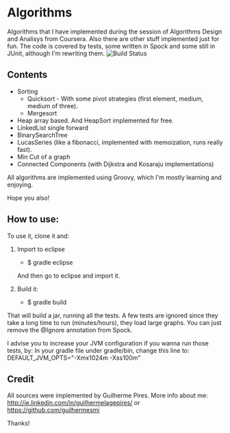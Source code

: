 Algorithms
==========

Algorithms that I have implemented during the session of Algorithms Design and Analisys from Coursera. Also there are other stuff implemented just for fun. The code is covered by tests, some written in Spock and some still in JUnit, although I'm rewriting them. ![Build Status](https://travis-ci.org/guilhermesmi/algorithms.svg?branch=master)



Contents
---------

* Sorting
	* Quicksort - With some pivot strategies (first element, medium, medium of three).
	* Mergesort
* Heap array based. And HeapSort implemented for free.
* LinkedList single forward
* BinarySearchTree
* LucasSeries (like a fibonacci, implemented with memoization, runs really fast).
* Min Cut of a graph
* Connected Components (with Dijkstra and Kosaraju implementations)


All algorithms are implemented using Groovy, which I'm mostly learning and enjoying. 

Hope you also!

How to use:
-----------

To use it, clone it and:

1. Import to eclipse
	* $ gradle eclipse

	And then go to eclipse and import it.

2. Build it:
	* $ gradle build
	
That will build a jar, running all the tests. 
A few tests are ignored since they take a long time to run (minutes/hours), they load large graphs.
You can just remove the @Ignore annotation from Spock.

I advise you to increase your JVM configuration if you wanna run those tests, by:
In your gradle file under gradle/bin, change this line to:
DEFAULT_JVM_OPTS="-Xmx1024m -Xss100m"
 
Credit
------

All sources were implemented by Guilherme Pires. More info about me: http://ie.linkedin.com/in/guilhermelagepires/ or https://github.com/guilhermesmi

Thanks!
